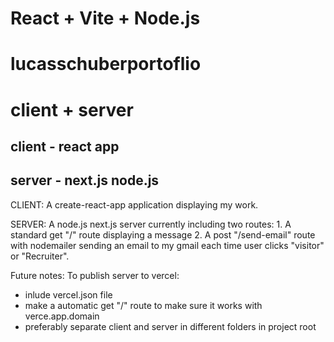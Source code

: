 # React + Vite + Node.js
# lucasschuberportoflio
# client + server
 
## client - react app
## server - next.js node.js

CLIENT: 
A create-react-app application displaying my work.

SERVER: 
A node.js next.js server currently including two routes:
    1. A standard get "/" route displaying a message
    2. A post "/send-email" route with nodemailer sending an email to my gmail each time user clicks "visitor" or "Recruiter".

Future notes:
To publish server to vercel:
- inlude vercel.json file
- make a automatic get "/" route to make sure it works with verce.app.domain 
- preferably separate client and server in different folders in project root